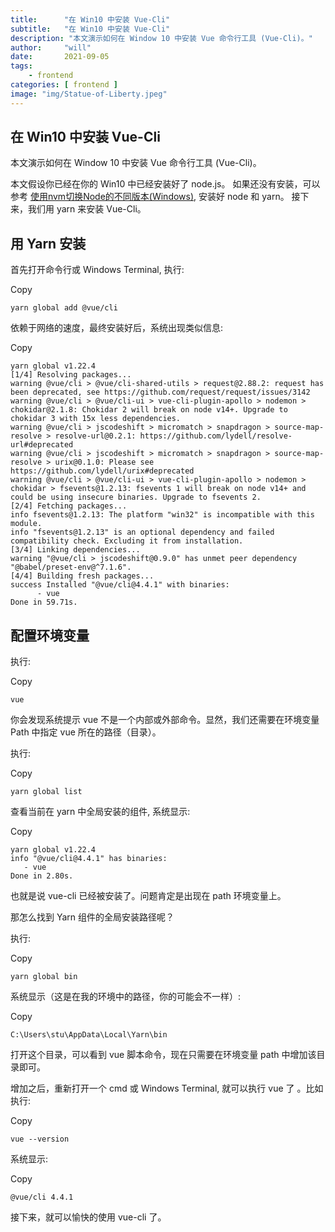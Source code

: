 ```yaml
---
title:      "在 Win10 中安装 Vue-Cli"
subtitle:   "在 Win10 中安装 Vue-Cli"
description: "本文演示如何在 Window 10 中安装 Vue 命令行工具 (Vue-Cli)。"
author:     "will"
date:       2021-09-05
tags:
    - frontend
categories: [ frontend ]
image: "img/Statue-of-Liberty.jpeg"
---
```


## 在 Win10 中安装 Vue-Cli

本文演示如何在 Window 10 中安装 Vue 命令行工具 (Vue-Cli)。



本文假设你已经在你的 Win10 中已经安装好了 node.js。 如果还没有安装，可以参考 [使用nvm切换Node的不同版本(Windows)](https://www.mls-tech.info/node/node-nvm-switch-version/), 安装好 node 和 yarn。 接下来，我们用 yarn 来安装 Vue-Cli。

## 用 Yarn 安装

首先打开命令行或 Windows Terminal, 执行:

Copy

```
yarn global add @vue/cli
```

依赖于网络的速度，最终安装好后，系统出现类似信息:

Copy

```
yarn global v1.22.4
[1/4] Resolving packages...
warning @vue/cli > @vue/cli-shared-utils > request@2.88.2: request has been deprecated, see https://github.com/request/request/issues/3142
warning @vue/cli > @vue/cli-ui > vue-cli-plugin-apollo > nodemon > chokidar@2.1.8: Chokidar 2 will break on node v14+. Upgrade to chokidar 3 with 15x less dependencies.
warning @vue/cli > jscodeshift > micromatch > snapdragon > source-map-resolve > resolve-url@0.2.1: https://github.com/lydell/resolve-url#deprecated
warning @vue/cli > jscodeshift > micromatch > snapdragon > source-map-resolve > urix@0.1.0: Please see https://github.com/lydell/urix#deprecated
warning @vue/cli > @vue/cli-ui > vue-cli-plugin-apollo > nodemon > chokidar > fsevents@1.2.13: fsevents 1 will break on node v14+ and could be using insecure binaries. Upgrade to fsevents 2.
[2/4] Fetching packages...
info fsevents@1.2.13: The platform "win32" is incompatible with this module.
info "fsevents@1.2.13" is an optional dependency and failed compatibility check. Excluding it from installation.
[3/4] Linking dependencies...
warning "@vue/cli > jscodeshift@0.9.0" has unmet peer dependency "@babel/preset-env@^7.1.6".
[4/4] Building fresh packages...
success Installed "@vue/cli@4.4.1" with binaries:
      - vue
Done in 59.71s.
```

## 配置环境变量

执行:

Copy

```
vue
```

你会发现系统提示 vue 不是一个内部或外部命令。显然，我们还需要在环境变量 Path 中指定 vue 所在的路径（目录）。

执行:

Copy

```
yarn global list
```

查看当前在 yarn 中全局安装的组件, 系统显示:

Copy

```
yarn global v1.22.4
info "@vue/cli@4.4.1" has binaries:
   - vue
Done in 2.80s.
```

也就是说 vue-cli 已经被安装了。问题肯定是出现在 path 环境变量上。

那怎么找到 Yarn 组件的全局安装路径呢？

执行:

Copy

```
yarn global bin
```

系统显示（这是在我的环境中的路径，你的可能会不一样）:

Copy

```
C:\Users\stu\AppData\Local\Yarn\bin
```

打开这个目录，可以看到 vue 脚本命令，现在只需要在环境变量 path 中增加该目录即可。

增加之后，重新打开一个 cmd 或 Windows Terminal, 就可以执行 vue 了 。比如执行:

Copy

```
vue --version
```

系统显示:

Copy

```
@vue/cli 4.4.1
```

接下来，就可以愉快的使用 vue-cli 了。